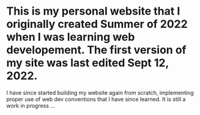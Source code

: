 # This is my personal website that I originally created Summer of 2022 when I was learning web developement. The first version of my site was last edited Sept 12, 2022.

I have since started building my website again from scratch, implementing proper use of web dev conventions that I have since learned. It is still a work in progress ...

